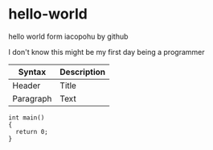 # hello-world
hello world form iacopohu by github

I don't know
this might be my first day being a programmer

| Syntax | Description |
| ----------- | ----------- |
| Header | Title |
| Paragraph | Text |

```
int main()
{
  return 0;  
}
```
